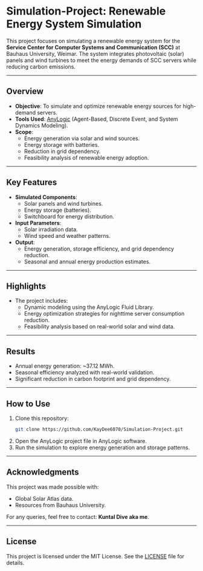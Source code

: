 
# Simulation-Project: Renewable Energy System Simulation

This project focuses on simulating a renewable energy system for the **Service Center for Computer Systems and Communication (SCC)** at Bauhaus University, Weimar. The system integrates photovoltaic (solar) panels and wind turbines to meet the energy demands of SCC servers while reducing carbon emissions.

---

## Overview

- **Objective**: To simulate and optimize renewable energy sources for high-demand servers.
- **Tools Used**: [AnyLogic](https://www.anylogic.com/) (Agent-Based, Discrete Event, and System Dynamics Modeling).
- **Scope**:
  - Energy generation via solar and wind sources.
  - Energy storage with batteries.
  - Reduction in grid dependency.
  - Feasibility analysis of renewable energy adoption.

---

## Key Features

- **Simulated Components**:
  - Solar panels and wind turbines.
  - Energy storage (batteries).
  - Switchboard for energy distribution.
- **Input Parameters**:
  - Solar irradiation data.
  - Wind speed and weather patterns.
- **Output**:
  - Energy generation, storage efficiency, and grid dependency reduction.
  - Seasonal and annual energy production estimates.

---

## Highlights

- The project includes:
  - Dynamic modeling using the AnyLogic Fluid Library.
  - Energy optimization strategies for nighttime server consumption reduction.
  - Feasibility analysis based on real-world solar and wind data.

---

## Results

- Annual energy generation: ~37.12 MWh.
- Seasonal efficiency analyzed with real-world validation.
- Significant reduction in carbon footprint and grid dependency.

---

## How to Use

1. Clone this repository:
   ```bash
   git clone https://github.com/KayDee6070/Simulation-Project.git
   ```
2. Open the AnyLogic project file in AnyLogic software.
3. Run the simulation to explore energy generation and storage patterns.

---

## Acknowledgments

This project was made possible with:
- Global Solar Atlas data.
- Resources from Bauhaus University.

For any queries, feel free to contact: **Kuntal Dive aka me**.

---

## License

This project is licensed under the MIT License. See the [LICENSE](LICENSE) file for details.
